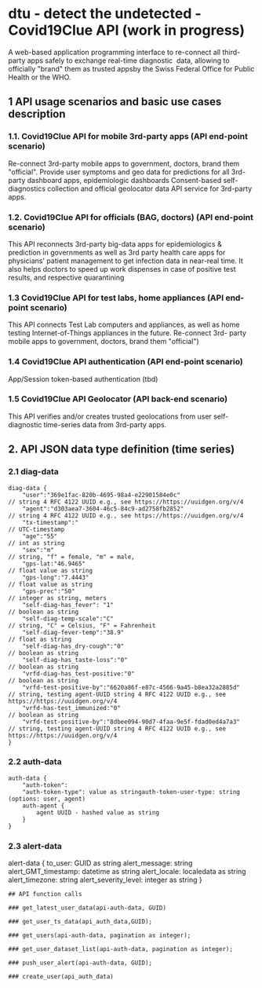 # dtu - detect the undetected - Covid19Clue API (work in progress)
A web-based application programming interface to re-connect all third-party apps safely to exchange real-time diagnostic ​
data, allowing to officially "brand" them as trusted appsby the Swiss Federal Office for Public Health or the WHO. ​

## 1 API usage scenarios and basic use cases description

### 1.1. Covid19Clue API for mobile 3rd-party apps (API end-point scenario)
Re-connect 3rd-party mobile apps to government, doctors, brand them "official".
Provide user symptoms and geo data for predictions for all 3rd-party dashboard apps, epidemiologic dashboards
Consent-based self-diagnostics collection and official geolocator data API service for 3rd-party apps.

### 1.2. Covid19Clue API for officials (BAG, doctors) (API end-point scenario)
This API reconnects 3rd-party big-data apps for epidemiologics & prediction in governments as well as 3rd party health care apps for physicians' patient management to get infection data in near-real time. It also helps doctors to speed up work dispenses in case of positive test results, and respective quarantining


### 1.3 Covid19Clue API for test labs, home appliances (API end-point scenario)

This API connects Test Lab computers and appliances, as well as home testing Internet-of-Things appliances in the future.
Re-connect 3rd- party mobile apps to government, doctors, brand them "official")

### 1.4 Covid19Clue API authentication (API end-point scenario) 

App/Session token-based authentication (tbd) 

### 1.5 Covid19Clue API Geolocator (API back-end scenario)

This API verifies and/or creates trusted geolocations from user self-diagnostic time-series data from 3rd-party apps.

## 2. API JSON data type definition (time series)

### 2.1 diag-data
```
diag-data {
    "user":"369e1fac-820b-4695-98a4-e22901584e0c"                      // string 4 RFC 4122 UUID e.g., see https://https://uuidgen.org/v/4
    "agent":"d303aea7-3604-46c5-84c9-ad2758fb2852"                     // string 4 RFC 4122 UUID e.g., see https://https://uuidgen.org/v/4
    "tx-timestamp":"                                                   // UTC-timestamp
    "age":"55"                                                         // int as string
    "sex":"m"                                                          // string, "f" = female, "m" = male, 
    "gps-lat:"46.9465"                                                 // float value as string
    "gps-long":"7.4443"                                                // float value as string
    "gps-prec":"50"                                                    // integer as string, meters                  
    "self-diag-has_fever": "1"                                         // boolean as string
    "self-diag-temp-scale":"C"                                         // string, "C" = Celsius, "F" = Fahrenheit  
    "self-diag-fever-temp":"38.9"                                      // float as string 
    "self-diag-has_dry-cough":"0"                                      // boolean as string 
    "self-diag-has_taste-loss":"0"                                     // boolean as string 
    "vrfd-diag-has_test-positive:"0"                                   // boolean as string       
    "vrfd-test-positive-by":"6620a86f-e87c-4566-9a45-b8ea32a2885d"     // string, testing agent-UUID string 4 RFC 4122 UUID e.g., see https://https://uuidgen.org/v/4
    "vrfd-has-test_immunized:"0"                                       // boolean as string  
    "vrfd-test-positive-by":"8dbee094-90d7-4faa-9e5f-fdad0ed4a7a3"     // string, testing agent-UUID string 4 RFC 4122 UUID e.g., see https://https://uuidgen.org/v/4
}
```
### 2.2 auth-data
```
auth-data {
    "auth-token":
    "auth-token-type": value as stringauth-token-user-type: string (options: user, agent)
    auth-agent { 
        agent UUID - hashed value as string
    }
}
```
### 2.3 alert-data 

alert-data {
    to_user: GUID as string
    alert_message: string
    alert_GMT_timestamp: datetime as string
    alert_locale: localedata as string
    alert_timezone: string
    alert_severity_level: integer as string
}
```
## API function calls
```

```
### get_latest_user_data(api-auth-data, GUID)
```

```
### get_user_ts_data(api_auth_data,GUID);
```

```
### get_users(api-auth-data, pagination as integer);
```

```
### get_user_dataset_list(api-auth-data, pagination as integer);
```

```
### push_user_alert(api-auth-data, GUID);
```

```
### create_user(api_auth_data)
```

```
